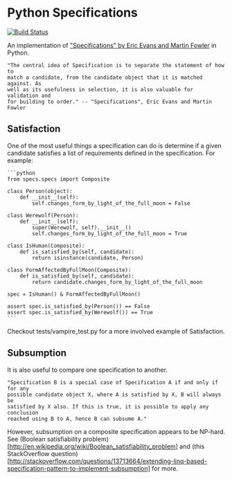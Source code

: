 # Python Specifications
[![Build Status](https://secure.travis-ci.org/dalanhurst/python-specifications.png)](http://travis-ci.org/dalanhurst/python-specifications)

An implementation of ["Specifications" by Eric Evans and Martin Fowler](http://www.martinfowler.com/apsupp/spec.pdf) in Python.

    "The central idea of Specification is to separate the statement of how to
    match a candidate, from the candidate object that it is matched against. As
    well as its usefulness in selection, it is also valuable for validation and
    for building to order." -- "Specifications", Eric Evans and Martin Fowler

## Satisfaction
One of the most useful things a specification can do is determine if a given
candidate satisfies a list of requirements defined in the specification. For
example:

    ```python
    from specs.specs import Composite

    class Person(object):
        def __init__(self):
            self.changes_form_by_light_of_the_full_moon = False

    class Werewolf(Person):
        def __init__(self):
            super(Werewolf, self).__init__()
            self.changes_form_by_light_of_the_full_moon = True

    class IsHuman(Composite):
        def is_satisfied_by(self, candidate):
            return isinstance(candidate, Person)

    class FormAffectedByFullMoon(Composite):
        def is_satisfied_by(self, candidate):
            return candidate.changes_form_by_light_of_the_full_moon

    spec = IsHuman() & FormAffectedByFullMoon()

    assert spec.is_satisfied_by(Person()) == False
    assert spec.is_satisfied_by(Werewolf()) == True
    ```

Checkout tests/vampire_test.py for a more involved example of Satisfaction.

## Subsumption
It is also useful to compare one specification to another.

    "Specification B is a special case of Specification A if and only if for any
    possible candidate object X, where A is satisfied by X, B will always be
    satisfied by X also. If this is true, it is possible to apply any conclusion
    reached using B to A, hence B can subsume A."

However, subsumption on a composite specification appears to be NP-hard. See
(Boolean satisfiability problem)[http://en.wikipedia.org/wiki/Boolean_satisfiability_problem]
and (this StackOverflow question)[http://stackoverflow.com/questions/13713664/extending-linq-based-specification-pattern-to-implement-subsumption]
for more.
